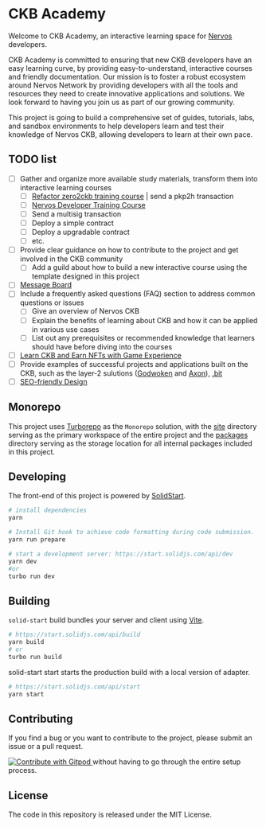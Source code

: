 # CKB Academy

Welcome to CKB Academy, an interactive learning space for [Nervos](https://www.nervos.org) developers.

CKB Academy is committed to ensuring that new CKB developers have an easy learning curve, by providing easy-to-understand, interactive courses and friendly documentation.
Our mission is to foster a robust ecosystem around Nervos Network by providing developers with all the tools and resources they need to create innovative applications and solutions.
We look forward to having you join us as part of our growing community.

This project is going to build a comprehensive set of guides, tutorials, labs, and sandbox environments to help developers learn and test their knowledge of Nervos CKB, allowing developers to learn at their own pace.

## TODO list

- [ ] Gather and organize more available study materials, transform them into interactive learning courses
  - [ ] [Refactor zero2ckb training course](https://github.com/Flouse/ckb-academy/issues/3) | send a pkp2h transaction
  - [ ] [Nervos Developer Training Course](https://nervos.gitbook.io/developer-training-course/)
  - [ ] Send a multisig transaction
  - [ ] Deploy a simple contract
  - [ ] Deploy a upgradable contract
  - [ ] etc.
- [ ] Provide clear guidance on how to contribute to the project and get involved in the CKB community
  - [ ] Add a guild about how to build a new interactive course using the template designed in this project
- [ ] [Message Board](https://github.com/Flouse/ckb-academy/issues/5)
- [ ] Include a frequently asked questions (FAQ) section to address common questions or issues
  - [ ] Give an overview of Nervos CKB
  - [ ] Explain the benefits of learning about CKB and how it can be applied in various use cases
  - [ ] List out any prerequisites or recommended knowledge that learners should have before diving into the courses
- [ ] [Learn CKB and Earn NFTs with Game Experience](https://github.com/Flouse/ckb-academy/issues/4)
- [ ] Provide examples of successful projects and applications built on the CKB, such as the layer-2 sulutions ([Godwoken](https://github.com/godwokenrises/godwoken) and [Axon](https://github.com/axonweb3/axon)), [.bit](https://www.dotbit.org/)
- [ ] [SEO-friendly Design](https://github.com/Flouse/ckb-academy/issues/6)

## Monorepo
This project uses [Turborepo](https://turbo.build/repo/docs) as the `Monorepo` solution, with the [site](./site) directory serving as the primary workspace of the entire project and the [packages](./packages) directory serving as the storage location for all internal packages included in this project.


## Developing

The front-end of this project is powered by [SolidStart](https://start.solidjs.com).

```bash
# install dependencies
yarn

# Install Git hook to achieve code formatting during code submission.
yarn run prepare

# start a development server: https://start.solidjs.com/api/dev
yarn dev
#or
turbo run dev
```

## Building

`solid-start` build bundles your server and client using [Vite](https://vitejs.dev/).

```bash
# https://start.solidjs.com/api/build
yarn build
# or
turbo run build
```

solid-start start starts the production build with a local version of adapter.

```bash
# https://start.solidjs.com/api/start
yarn start
```

## Contributing

If you find a bug or you want to contribute to the project, please submit an issue or a pull request.

<a href="https://gitpod.io/#https://github.com/Flouse/ckb-academy">
  <img
    src="https://img.shields.io/badge/Contribute%20with-Gitpod-908a85?logo=gitpod"
    alt="Contribute with Gitpod"
  />
</a> without having to go through the entire setup process.

## License

The code in this repository is released under the MIT License.
